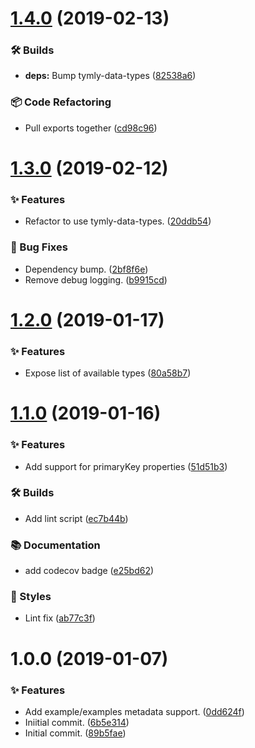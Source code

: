 # [1.4.0](https://github.com/wmfs/json-schema-builder/compare/v1.3.0...v1.4.0) (2019-02-13)


### 🛠 Builds

* **deps:** Bump tymly-data-types ([82538a6](https://github.com/wmfs/json-schema-builder/commit/82538a6))


### 📦 Code Refactoring

* Pull exports together ([cd98c96](https://github.com/wmfs/json-schema-builder/commit/cd98c96))

# [1.3.0](https://github.com/wmfs/json-schema-builder/compare/v1.2.0...v1.3.0) (2019-02-12)


### ✨ Features

* Refactor to use tymly-data-types. ([20ddb54](https://github.com/wmfs/json-schema-builder/commit/20ddb54))


### 🐛 Bug Fixes

* Dependency bump. ([2bf8f6e](https://github.com/wmfs/json-schema-builder/commit/2bf8f6e))
* Remove debug logging. ([b9915cd](https://github.com/wmfs/json-schema-builder/commit/b9915cd))

# [1.2.0](https://github.com/wmfs/json-schema-builder/compare/v1.1.0...v1.2.0) (2019-01-17)


### ✨ Features

* Expose list of available types ([80a58b7](https://github.com/wmfs/json-schema-builder/commit/80a58b7))

# [1.1.0](https://github.com/wmfs/json-schema-builder/compare/v1.0.0...v1.1.0) (2019-01-16)


### ✨ Features

* Add support for primaryKey properties ([51d51b3](https://github.com/wmfs/json-schema-builder/commit/51d51b3))


### 🛠 Builds

* Add lint script ([ec7b44b](https://github.com/wmfs/json-schema-builder/commit/ec7b44b))


### 📚 Documentation

* add codecov badge ([e25bd62](https://github.com/wmfs/json-schema-builder/commit/e25bd62))


### 💎 Styles

* Lint fix ([ab77c3f](https://github.com/wmfs/json-schema-builder/commit/ab77c3f))

# 1.0.0 (2019-01-07)


### ✨ Features

* Add example/examples metadata support. ([0dd624f](https://github.com/wmfs/json-schema-builder/commit/0dd624f))
* Iniitial commit. ([6b5e314](https://github.com/wmfs/json-schema-builder/commit/6b5e314))
* Initial commit. ([89b5fae](https://github.com/wmfs/json-schema-builder/commit/89b5fae))
